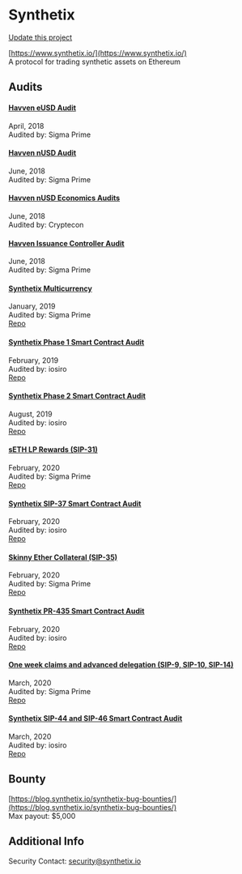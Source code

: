 
# Synthetix

[Update this project](https://github.com/ConsenSys/blockchainSecurityDB/edit/master/projects/synthetix.json)
  
[https://www.synthetix.io/](https://www.synthetix.io/)<br>
A protocol for trading synthetic assets on Ethereum


## Audits



#### [Havven eUSD Audit](https://github.com/sigp/public-audits/blob/master/havven-2018-04-05/README.md)

April, 2018<br>
Audited by: Sigma Prime<br>

      


#### [Havven nUSD Audit](https://github.com/sigp/public-audits/blob/master/havven-2018-06-06/havven-review.pdf)

June, 2018<br>
Audited by: Sigma Prime<br>

      


#### [Havven nUSD Economics Audits](https://blog.synthetix.io/havven-validated-by-cryptecon-analysis/)

June, 2018<br>
Audited by: Cryptecon<br>

      


#### [Havven Issuance Controller Audit](https://github.com/sigp/public-audits/blob/master/havven-2018-06-18/review.pdf)

June, 2018<br>
Audited by: Sigma Prime<br>

      


#### [Synthetix Multicurrency](https://github.com/sigp/public-audits/blob/master/synthetix/multicurrency/review.pdf)

January, 2019<br>
Audited by: Sigma Prime<br>
[Repo](https://github.com/Synthetixio/synthetix)<br>
      


#### [Synthetix Phase 1 Smart Contract Audit](https://www.iosiro.com/audits/synthetix-phase-1-smart-contract-audit)

February, 2019<br>
Audited by: iosiro<br>
[Repo](https://github.com/Synthetixio/synthetix)<br>
      


#### [Synthetix Phase 2 Smart Contract Audit](https://www.iosiro.com/audits/synthetix-phase-2-smart-contract-audit)

August, 2019<br>
Audited by: iosiro<br>
[Repo](https://github.com/Synthetixio/synthetix)<br>
      


#### [sETH LP Rewards (SIP-31)](https://github.com/sigp/public-audits/blob/master/synthetix/unipool/review.pdf)

February, 2020<br>
Audited by: Sigma Prime<br>
[Repo](https://github.com/Synthetixio/synthetix)<br>
      


#### [Synthetix SIP-37 Smart Contract Audit](https://www.iosiro.com/audits/synthetix-sip37-smart-contract-audit)

February, 2020<br>
Audited by: iosiro<br>
[Repo](https://github.com/Synthetixio/synthetix)<br>
      


#### [Skinny Ether Collateral (SIP-35)](https://github.com/sigp/public-audits/blob/master/synthetix/ethercollateral/review.pdf)

February, 2020<br>
Audited by: Sigma Prime<br>
[Repo](https://github.com/Synthetixio/synthetix)<br>
      


#### [Synthetix PR-435 Smart Contract Audit](https://iosiro.com/audits/synthetix-pr-435-smart-contract-audit)

February, 2020<br>
Audited by: iosiro<br>
[Repo](https://github.com/Synthetixio/synthetix)<br>
      


#### [One week claims and advanced delegation (SIP-9, SIP-10, SIP-14)](https://github.com/sigp/public-audits/blob/master/synthetix/delegates/review.pdf)

March, 2020<br>
Audited by: Sigma Prime<br>
[Repo](https://github.com/Synthetixio/synthetix)<br>
      


#### [Synthetix SIP-44 and SIP-46 Smart Contract Audit](https://iosiro.com/audits/synthetix-sip-44-and-sip-46-smart-contract-audit)

March, 2020<br>
Audited by: iosiro<br>
[Repo](https://github.com/Synthetixio/synthetix)<br>
      

  

## Bounty

[https://blog.synthetix.io/synthetix-bug-bounties/](https://blog.synthetix.io/synthetix-bug-bounties/)<br>
Max payout: $5,000


## Additional Info

Security Contact: security@synthetix.io
